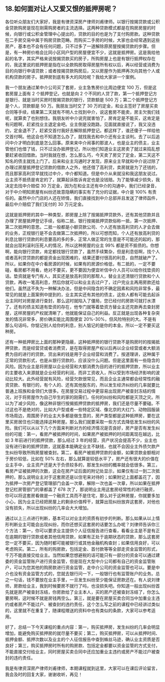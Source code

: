 ## 18.如何面对让人又爱又恨的抵押房呢？
各位听众朋友们大家好，我是有律资深房产律师刘甫律师。以银行按揭贷款或公积金贷款购房是现在刚需购房者的主流选择。这两种贷款模式都是在购房房屋的时候，向银行或公积金管理中心提出的，贷款的目的也是为了支付购房款。这种贷款在二手房交易中属于购房贷款范畴。而购买二手房的时候，大家也会经常遇到这些房产，基本也不会有任何问题，只不过多了一道解除原房屋按揭贷款的步骤。但是，有一种房价格会比同小区同户型的房屋便宜不少，这就是抵押房。这是我给他起的名字，其实严格来说按揭贷款买的房子，所购房屋上也是有银行抵押权存在的，我这里说的抵押房是指在以全款购房取得房屋所有权以后，再以经营或消费为目的向银行申请贷款；或者按揭贷款购房后，又以房屋作为抵押再次向其他个人或机构贷款的房子。抵押房到底有多大的风险呢？我给大家讲一个案例。


我一个朋友通过某中介公司买了套房，业主急售房价比周边便宜 100 万，但是这套房屋上面有 2 个抵押登记，也就是向 2 个不同的人贷了款，第一个抵押登记方是银行、就是当时买房时按揭贷款的银行，贷款额是 500 万；第二个抵押登记方是个人，贷款额是 50 万。我朋友当时交了 30 万的定金，和业主签好了房屋买卖合同等手续，结果第二天就有不明人士找到中介，说这套房不能卖，房主欠我们钱呢，就算卖了也别想住。我朋友听中介说完就害怕了，房肯定是不能买，这肯定是有问题啊，赶紧找业主退定金吧。业主倒是没跑路，见面就直接说了，我又没违约，定金退不了，赶紧交首付我好去解除抵押登记。都这样了，谁还傻子一样给他交首付啊。他这会也不知道怎么办了，就找我去和中介还有业主谈判。去了以后追问中介才明白到底是怎么回事。原来来中介闹事的那波人，也是业主的债主，业主管他们也借了钱，只不过没办抵押登记，所以他们知道业主这房卖了就过来捣乱想要赶紧收回借款。当时我就在想，怎么那么巧，今天卖了房交了定金，第二天这不知名的债主就找上门了。后来和业主沟通时才发现，原来业主早就和中介说过除了办理过房屋抵押登记贷款的借款人之外，他还借了高利贷，卖房就是为了还钱的，而且那家高利贷早就找过中介，中介都知道。但是中介从来就没和我这朋友说过。业主资不抵债是肯定的了，就算起诉胜诉肯定也是没钱赔。为了能够减少损失，我决定去找中介赔偿 30 万定金，因为在和业主还有中介的沟通中，我们已经录音，对于中介明知房屋有纠纷还故意隐瞒的事实有了充分的证据，中介是 100% 有责任的。虽然中介门店的人还在矫情，我们直接找到中介总部并且发送了律师函件，最后中介赔偿了我们支付的 30 万元定金。


这就是抵押房的其中一种类型，即房屋上除了按揭抵押贷款外，还有其他贷款并且办理了房屋抵押登记手续，俗称二抵，银行按揭抵押贷款俗称一抵，第一次抵押、第二次抵押的意思。二抵一般都是小额贷款公司、个人还有放高利贷的人才会去做的业务，正规银行是不会去做第二次抵押的，所以可想而知，个人还有放高利贷的利息比银行贷款的利息要高的多的多，正常人做正常的生意是不可能还的起的，那就会出现利滚利压死人的情况，所以这种房屋的业主 99% 都是资不抵债的。你想啊，能向银行贷款，肯定都找银行贷款了，虽然手续繁杂，但是利息低啊，找个人或者高利贷贷款的都是资金出现困难的，结果还要付很高的利息，自然就破产了。所以，如果你在中介看房源的时候，如果有的房源价格低，有二抵的，一定不要碰，看房都不用看，绝对不要买，更不要因为便宜听信中介人员可以给你找垫资的话。垫资就是专门有人，其实还是放高利贷的那帮人，替业主还清银行贷款和个人贷款，再收一笔高利息，然后你就可以和业主去过户了，过户完业主再用房款还给他们。虽然这不失为一种解决办法，但是中间隐含的不确定因素和风险非常多，最常见的就是上面案例中提到的，业主其实还有其他的债主，这些人都有可能去起诉业主同时对房屋进行查封，那么这时就陷入了僵局，您已经付的房款可就打水漂了。还有的债主知道有垫资的存在，他专门就等着垫资方替业主还完款再去查封房屋，这样房屋的产权就清晰了，他就能保证自己的利益。反正就是出现各种复杂突发的情况非常多，房价确实能比周围便宜 20%-30%，但风险特别的大。不是有那么句话吗，你惦记别人给你的利息，别人惦记的是你的本金。所以一定不要买这种房。


还有一种抵押房比上面的那种更隐蔽，这种抵押房的银行贷款不是购房时的按揭抵押贷款，而是经营贷或者消费贷，是在取得房屋产权以后再以企业经营或者大额消费为目的进行的贷款，贷出来的钱是用于企业经营和消费了。按道理讲，这种属于正常的贷款形式，也是从银行贷款的，应该没什么问题。但是这里面有一些隐含的风险。因为业主是将房屋以企业经营和大额消费为目的进行的抵押贷款，所以业主的主要收入来源就是企业经营的利润，而非工资收入，所以受到市场经济影响的波动比较大。此外经营就有风险，经营欠款很常见，而且企业主通常都会经常性的融资贷款、有银行的，有个人的、还有其他股东的，所以发生经济纠纷的几率就要比普通上班族和金领们大很多。在房屋交易过程中更容易出现房产被查封冻结的情况，对于将房屋作为自己毕生的家的刚需们，任何的纠纷和风险都是灭顶之灾。所以为了减少风险，像这种非银行按揭抵押贷款的抵押房，我们还是尽量不要碰。不过这也不是绝对的，比如大户型或者一些特定区域、像北京的大红门、动物园服装市场周边，周围房子的业主大多都是做生意的，房产类型都是这种抵押房，要在这里买房居住也只能选择这种房屋。那么我们就要采取一些方式去降低发生纠纷的风险。我们可以从以下几个方面来判断对方的经济情况是否良好，房产是否有发生纠纷的可能：第一，看房产被抵押的时间，如果房产被抵押的时间距离现在越远，比如 3 年前进行的抵押贷款，那么经过 3 年的经营，资产状况会提高不少，业主也没有进行新的抵押贷款，这就基本能确定业主不缺钱，也就不会因业主外债欠款产生纠纷导致所购房屋被查封。第二，看房产被抵押贷款的金额，如果贷款金额相对于房价较低，比如在 50% 左右，那么就算是较低水平了，房产还有很大的价值在业主手中，业主资产还是大于负债较多的，那发生纠纷的概率就会低很多。第三，看房产证被抵押的次数，这会在房产证后面的附记处显示，如果仅有过一到二次抵押的，那么说明业主对于这套房还是以住宅来对待的；如果附记上面都盖花了，因为抵押一次房产登记管理部门会盖一次章，解除一次也盖一次章，所以如果在抵押登记栏房管部门的章都盖了 678 次了，那说明业主用这套房经常性的进行融资，你可以将这套房看做是一个融资工具而不是住宅，那么对于这种房屋，你就要多加小心，因为业主已经把房屋上的剩余价值榨干，就算出现纠纷放弃这套房，对他也没有损失，所以出现纠纷的几率会大大增加。


通过以上三点进行判断，基本可以对业主的资质有初步的判断。那么如果从以上情形判断业主可能会出现纠纷，而你还想买这套房的话要怎么办呢？刘律师告诉你三个方法：第一，你可以要求业主提供个人征信报告进行查看，看看业主是不是有正在逾期的银行贷款或者其他信用贷款，如果有正处于逾期状态的贷款，那么这套房您一定不要买，因为随时都可能被银行或其他金融机构查封；如果信用良好，可以考虑购买。第二，所有的购房款，包括定金、首付款等等全部走资金监管的形式，千万不能直接交给业主。当然如果您想避税的话可能只有一部分的资金可以通过建委的资金监管账户进行资金监管，但是现在大型中介公司都有自己的资金监管账户，可以为您其他的购房款进行资金监管，走中介公司的资金监管也可以。要是中介也没有资金监管方式的，您就去银行问一下，一般银行也有监管账户的业务。总之一句话，钱不要放在业主手里，一旦发生纠纷至少能保证房款还在。有人说刘律师，房款给业主，我到时候要房不就行了吗，也没损失吧。你知道一般出现纠纷首先就是房产被查封冻结，你房款给了业主本人，买的房产还被查封冻结了，你怎么要房啊，这时候不就是房钱两空么。第三，就是要在房屋买卖合同当中加重业主违约或者房产不能过户、被查封的违约责任，这个怎么写之前的课程中已经讲过类似的，这里就不在重复了，随课程赠送的资料中也有类似的条款，大家可以参考适用。


好了，总结一下今天课程的重点内容：第一，购买抵押房，发生纠纷的几率会明显增加，能避免购买抵押房的就尽量不要买；第二，购买抵押房，可以从抵押时间、抵押金额、抵押次数以及业主的个人征信报告中查到蛛丝马迹，确认业主资质是否良好；第三，购买抵押房时所有的购房款、包括定金都要以资金监管的方式支付，不能直接交付给业主，同时房屋买卖合同中还应加重业主违约或房产不能过户被查封的违约责任。


我是有律资深房产律师刘甫律师，本期课程就到这里，大家可以在课后评论留言，我会及时的回复大家，谢谢收听，再见！

